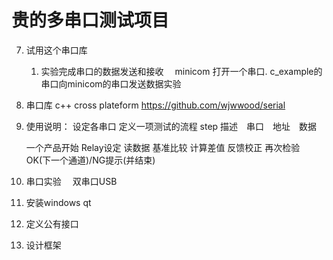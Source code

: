 # 贵的多串口测试项目
7. 试用这个串口库
    1. 实验完成串口的数据发送和接收
       　minicom 打开一个串口.
         c_example的串口向minicom的串口发送数据实验

6. 串口库 c++ cross plateform
    https://github.com/wjwwood/serial


5. 使用说明：
    设定各串口
    定义一项测试的流程
       step 描述　串口　地址　数据

    一个产品开始
    Relay设定
    读数据
    基准比较
    计算差值
    反馈校正
    再次检验
    OK(下一个通道)/NG提示(并结束)
       


4. 串口实验　
    双串口USB

3. 安装windows qt

2. 定义公有接口

1. 设计框架
